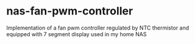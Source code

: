 # nas-fan-pwm-controller
Implementation of a fan pwm controller regulated by NTC thermistor and equipped with 7 segment display used in my home NAS
